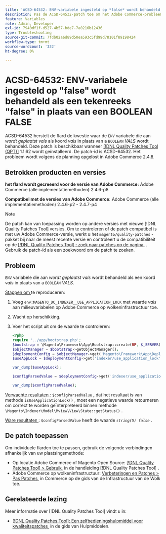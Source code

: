 ```yaml
---
title: 'ACSD-64532: ENV-variabele ingesteld op *false* wordt behandeld als een tekenreeks *false* in plaats van een BOOLEAN *FALSE*'
description: Pas de ACSD-64532-patch toe om het Adobe Commerce-probleem op te lossen waarbij een 'ENV'-variabele ingesteld op *false* wordt behandeld als een tekenreeks *false* in plaats van een 'BOOLEAN&grave; *FALSE*.
feature: Variables
role: Admin, Developer
exl-id: 7940df1f-d527-4b57-bde7-7a0216b12436
type: Troubleshooting
source-git-commit: 7fdb02a6d89d50ea593c5fd99d78101f89198424
workflow-type: tm+mt
source-wordcount: '332'
ht-degree: 0%

---
```


# ACSD-64532: ENV-variabele ingesteld op &quot;false&quot; wordt behandeld als een tekenreeks &quot;false&quot; in plaats van een BOOLEAN FALSE

ACSD-64532 herstelt de flard de kwestie waar de `ENV` variabele die aan *wordt geplaatst vals* als koord *vals* in plaats van a `BOOLEAN` *VALS* wordt behandeld. Deze patch is beschikbaar wanneer [[!DNL Quality Patches Tool (QPT)]](/help/tools/quality-patches-tool/quality-patches-tool-to-self-serve-quality-patches.md) 1.1.62 wordt geïnstalleerd. De patch-id is ACSD-64532. Het probleem wordt volgens de planning opgelost in Adobe Commerce 2.4.8.

## Betrokken producten en versies

**het flard wordt gecreeerd voor de versie van Adobe Commerce:**
Adobe Commerce (alle implementatiemethoden) 2.4.6-p8

**Compatibel met de versies van Adobe Commerce:**
Adobe Commerce (alle implementatiemethoden) 2.4.6-p2 - 2.4.7-p4

>[!NOTE]
>
>De patch kan van toepassing worden op andere versies met nieuwe [!DNL Quality Patches Tool] versies. Om te controleren of de patch compatibel is met uw Adobe Commerce-versie, werkt u het `magento/quality-patches` -pakket bij naar de meest recente versie en controleert u de compatibiliteit op de [[!DNL Quality Patches Tool] : zoek naar patches op de pagina &#x200B;](https://experienceleague.adobe.com/tools/commerce-quality-patches/index.html?lang=nl-NL) . Gebruik de patch-id als een zoekwoord om de patch te zoeken.

## Probleem

`ENV` variabele die aan *wordt geplaatst vals* wordt behandeld als een koord *vals* in plaats van a `BOOLEAN` *VALS*.

<u> Stappen om </u> te reproduceren:
1. Voeg `env:MAGENTO_DC_INDEXER__USE_APPLICATION_LOCK` met waarde *vals* aan milieuvariabelen op Adobe Commerce op wolkeninfrastructuur toe.
1. Wacht op herschikking.
1. Voer het script uit om de waarde te controleren:

   ```php
   <?php
   require '../app/bootstrap.php';
   $bootstrap = \Magento\Framework\App\Bootstrap::create(BP, $_SERVER);
   $objectManager = $bootstrap->getObjectManager();
   $deploymentConfig = $objectManager->get('Magento\Framework\App\DeploymentConfig');
   $useAppLock = $deploymentConfig->get('indexer/use_application_lock');
   
   var_dump($useAppLock);
   
   $configParsedValue = $deploymentConfig->get('indexer/use_application_lock') ?: false;
   
   var_dump($configParsedValue); 
   ```

<u> Verwachte resultaten </u>:
`$configParsedValue` , dat het resultaat is van methode `isUseApplicationLock()` , moet een negatieve waarde retourneren om correct te worden geïnterpreteerd binnen methode `\Magento\Indexer\Model\Mview\View\State::getStatus()` .

<u> Ware resultaten </u>:
`$configParsedValue` heeft de waarde *`string(5) false`* .

## De patch toepassen

Om individuele flarden toe te passen, gebruik de volgende verbindingen afhankelijk van uw plaatsingsmethode:

* Op locatie Adobe Commerce of Magento Open Source: [[!DNL Quality Patches Tool] > Gebruik &#x200B;](/help/tools/quality-patches-tool/usage.md) in de handleiding [!DNL Quality Patches Tool] .
* Adobe Commerce op wolkeninfrastructuur: [&#x200B; Verbeteringen en Patches > Pas Patches &#x200B;](https://experienceleague.adobe.com/docs/commerce-cloud-service/user-guide/develop/upgrade/apply-patches.html?lang=nl-NL) in Commerce op de gids van de Infrastructuur van de Wolk toe.

## Gerelateerde lezing

Meer informatie over [!DNL Quality Patches Tool] vindt u in:
* [[!DNL Quality Patches Tool]: Een zelfbedieningshulpmiddel voor kwaliteitspatches &#x200B;](/help/tools/quality-patches-tool/quality-patches-tool-to-self-serve-quality-patches.md) in de gids van Hulpmiddelen.
